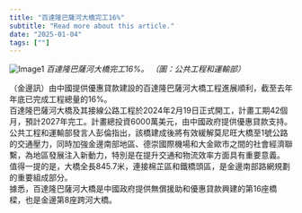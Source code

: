 ```yaml
---
title: "百達隆巴薩河大橋完工16%"
subtitle: "Read more about this article."
date: "2025-01-04"
tags: [""]
---
```


![Image1](/thumbnails/Construction-Bridge.jpg "Meeting")
*百達隆巴薩河大橋完工16%。 （圖：公共工程和運輸部）*

（金邊訊）由中國提供優惠貸款建設的百達隆巴薩河大橋工程進展順利，截至去年年底已完成工程總量的16%。
<br/>
百達隆巴薩河大橋及其接線公路工程於2024年2月19日正式開工，計畫工期42個月，預計2027年完工。計畫總投資6000萬美元，由中國政府提供優惠貸款支持。
<br/>
公共工程和運輸部發言人彭倫指出，該橋建成後將有效緩解莫尼旺大橋至1號公路的交通壓力，同時加強金邊南部地區、德崇國際機場和大金歐市之間的社會經濟聯繫，為地區發展注入新動力，特別是在提升交通和物流效率方面具有重要意義。
<br/>
值得一提的是，大橋全長845.7米，連接棉芷區和鐵橋頭區，是金邊南部路網規劃的重要組成部分。
<br/>
據悉，百達隆巴薩河大橋是中國政府提供無償援助和優惠貸款興建的第16座橋樑，也是金邊第8座跨河大橋。